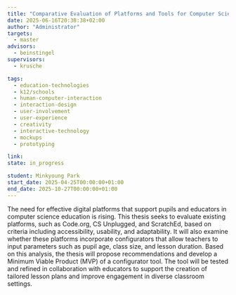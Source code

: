 ```yaml
---
title: "Comparative Evaluation of Platforms and Tools for Computer Science Education Resources"
date: 2025-06-16T20:38:38+02:00
author: "Administrator"
targets:
  - master
advisors:
  - beinstingel
supervisors:
  - krusche

tags:
  - education-technologies
  - k12/schools
  - human-computer-interaction
  - interaction-design
  - user-involvement
  - user-experience
  - creativity
  - interactive-technology
  - mockups
  - prototyping

link: 
state: in_progress

student: Minkyoung Park
start_date: 2025-04-25T00:00:00+01:00
end_date: 2025-10-27T00:00:00+01:00
---
```

The need for effective digital platforms that support pupils and educators in computer science education is rising. This thesis seeks to evaluate existing platforms, such as Code.org, CS Unplugged, and ScratchEd, based on criteria including accessibility, usability, and adaptability. It will also examine whether these platforms incorporate configurators that allow teachers to input parameters such as pupil age, class size, and lesson duration. Based on this analysis, the thesis will propose recommendations and develop a Minimum Viable Product (MVP) of a configurator tool. The tool will be tested and refined in collaboration with educators to support the creation of tailored lesson plans and improve engagement in diverse classroom settings.

